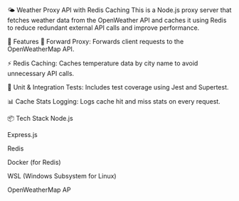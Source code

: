 🌤️ Weather Proxy API with Redis Caching
This is a Node.js proxy server that fetches weather data from the OpenWeather API and caches it using Redis to reduce redundant external API calls and improve performance.

🚀 Features
🔁 Forward Proxy: Forwards client requests to the OpenWeatherMap API.

⚡ Redis Caching: Caches temperature data by city name to avoid unnecessary API calls.

🧪 Unit & Integration Tests: Includes test coverage using Jest and Supertest.

📊 Cache Stats Logging: Logs cache hit and miss stats on every request.

📦 Tech Stack
Node.js

Express.js

Redis

Docker (for Redis)

WSL (Windows Subsystem for Linux)

OpenWeatherMap AP
